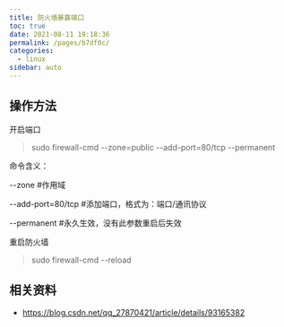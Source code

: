 ```yaml
---
title: 防火墙暴露端口
toc: true
date: 2021-08-11 19:18:36
permalink: /pages/b7df0c/
categories:
  - linux
sidebar: auto
---
```


## 操作方法

开启端口 

> sudo firewall-cmd --zone=public --add-port=80/tcp --permanent

命令含义：

--zone #作用域

--add-port=80/tcp  #添加端口，格式为：端口/通讯协议

--permanent  #永久生效，没有此参数重启后失效

重启防火墙 

> sudo firewall-cmd --reload

## 相关资料

- https://blog.csdn.net/qq_27870421/article/details/93165382
